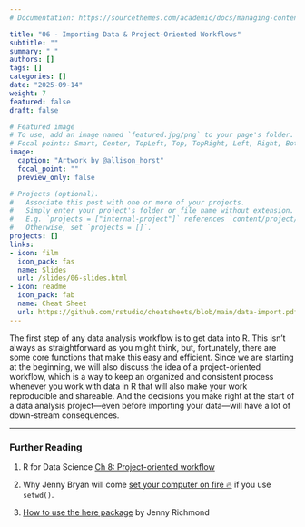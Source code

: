 ```yaml
---
# Documentation: https://sourcethemes.com/academic/docs/managing-content/

title: "06 - Importing Data & Project-Oriented Workflows"
subtitle: ""
summary: " "
authors: []
tags: []
categories: []
date: "2025-09-14"
weight: 7
featured: false
draft: false

# Featured image
# To use, add an image named `featured.jpg/png` to your page's folder.
# Focal points: Smart, Center, TopLeft, Top, TopRight, Left, Right, BottomLeft, Bottom, BottomRight.
image:
  caption: "Artwork by @allison_horst"
  focal_point: ""
  preview_only: false

# Projects (optional).
#   Associate this post with one or more of your projects.
#   Simply enter your project's folder or file name without extension.
#   E.g. `projects = ["internal-project"]` references `content/project/deep-learning/index.md`.
#   Otherwise, set `projects = []`.
projects: []
links:
- icon: film
  icon_pack: fas
  name: Slides
  url: /slides/06-slides.html
- icon: readme
  icon_pack: fab
  name: Cheat Sheet
  url: https://github.com/rstudio/cheatsheets/blob/main/data-import.pdf
---
```


<script src="{{< blogdown/postref >}}index_files/fitvids/fitvids.min.js"></script>

The first step of any data analysis workflow is to get data into R. This isn’t always as straightforward as you might think, but, fortunately, there are some core functions that make this easy and efficient. Since we are starting at the beginning, we will also discuss the idea of a project-oriented workflow, which is a way to keep an organized and consistent process whenever you work with data in R that will also make your work reproducible and shareable. And the decisions you make right at the start of a data analysis project—even before importing your data—will have a lot of down-stream consequences.

------------------------------------------------------------------------


### Further Reading

<div class="book">

1.  R for Data Science [Ch 8: Project-oriented workflow](https://r4ds.had.co.nz/workflow-projects.html#rstudio-projects)

2.  Why Jenny Bryan will come [set your computer on fire 🔥](https://www.tidyverse.org/blog/2017/12/workflow-vs-script/) if you use `setwd()`.

3.  [How to use the here package](http://jenrichmond.rbind.io/post/how-to-use-the-here-package/) by Jenny Richmond

</div>
